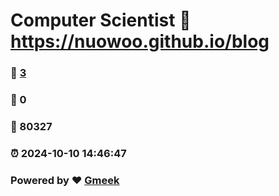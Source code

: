 # Computer Scientist :link: https://nuowoo.github.io/blog 
### :page_facing_up: [3](https://nuowoo.github.io/blog/tag.html) 
### :speech_balloon: 0 
### :hibiscus: 80327 
### :alarm_clock: 2024-10-10 14:46:47 
### Powered by :heart: [Gmeek](https://github.com/Meekdai/Gmeek)
